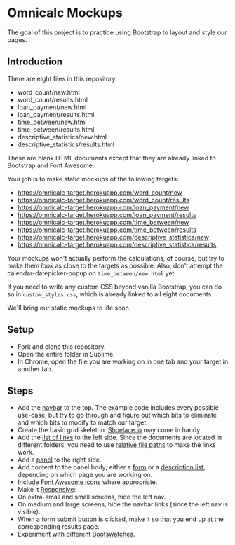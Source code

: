 # Omnicalc Mockups

The goal of this project is to practice using Bootstrap to layout and style our pages.

## Introduction

There are eight files in this repository:

- word_count/new.html
- word_count/results.html
- loan_payment/new.html
- loan_payment/results.html
- time_between/new.html
- time_between/results.html
- descriptive_statistics/new.html
- descriptive_statistics/results.html

These are blank HTML documents except that they are already linked to Bootstrap and Font Awesome.

Your job is to make static mockups of the following targets:

 - https://omnicalc-target.herokuapp.com/word_count/new
 - https://omnicalc-target.herokuapp.com/word_count/results
 - https://omnicalc-target.herokuapp.com/loan_payment/new
 - https://omnicalc-target.herokuapp.com/loan_payment/results
 - https://omnicalc-target.herokuapp.com/time_between/new
 - https://omnicalc-target.herokuapp.com/time_between/results
 - https://omnicalc-target.herokuapp.com/descriptive_statistics/new
 - https://omnicalc-target.herokuapp.com/descriptive_statistics/results

Your mockups won't actually perform the calculations, of course, but try to make them *look* as close to the targets as possible. Also, don't attempt the calendar-datepicker-popup on `time_between/new.html` yet.

If you need to write any custom CSS beyond vanilla Bootstrap, you can do so in `custom_styles.css`, which is already linked to all eight documents.

We'll bring our static mockups to life soon.

## Setup

 - Fork and clone this repository.
 - Open the entire folder in Sublime.
 - In Chrome, open the file you are working on in one tab and your target in another tab.

## Steps

 - Add the [navbar](http://getbootstrap.com/components/#navbar) to the top. The example code includes every possible use-case, but try to go through and figure out which bits to eliminate and which bits to modify to match our target.
 - Create the basic grid skeleton. [Shoelace.io](http://shoelace.io/) may come in handy.
 - Add the [list of links](http://getbootstrap.com/components/#list-group-linked) to the left side. Since the documents are located in different folders, you need to use [relative file paths](https://css-tricks.com/quick-reminder-about-file-paths/) to make the links work.
 - Add a [panel](http://getbootstrap.com/components/#panels-heading) to the right side.
 - Add content to the panel body; either a [form](http://getbootstrap.com/css/#forms-horizontal) or a [description list](http://getbootstrap.com/css/#horizontal-description), depending on which page you are working on.
 - Include [Font Awesome icons](http://fortawesome.github.io/Font-Awesome/icons/) where appropriate.
 - Make it [Responsive](http://getbootstrap.com/css/#responsive-utilities):
  - On extra-small and small screens, hide the left nav.
  - On medium and large screens, hide the navbar links (since the left nav is visible).
 - When a form submit button is clicked, make it so that you end up at the corresponding results page.
 - Experiment with different [Bootswatches](https://bootswatch.com/).

